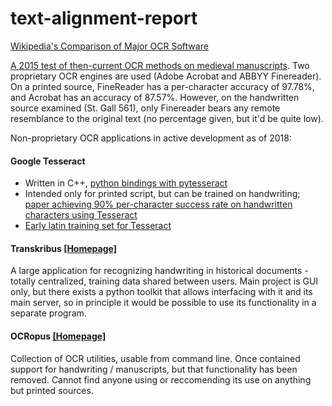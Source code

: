 # text-alignment-report

[Wikipedia's Comparison of Major OCR Software](https://en.wikipedia.org/wiki/Comparison_of_optical_character_recognition_software)

[A 2015 test of then-current OCR methods on medieval manuscripts](https://brandonwhawk.net/2015/04/20/ocr-and-medieval-manuscripts-establishing-a-baseline/). Two proprietary OCR engines are used (Adobe Acrobat and ABBYY Finereader). On a printed source, FineReader has a per-character accuracy of 97.78%, and Acrobat has an accuracy of 87.57%. However, on the handwritten source examined (St. Gall 561), only Finereader bears any remote resemblance to the original text (no percentage given, but it'd be quite low).

Non-proprietary OCR applications in active development as of 2018:

#### Google Tesseract
* Written in C++, [python bindings with pytesseract](https://pypi.org/project/pytesseract/)
* Intended only for printed script, but can be trained on handwriting; [paper achieving 90% per-character success rate on handwritten characters using Tesseract](https://arxiv.org/abs/1003.5893)
* [Early latin training set for Tesseract](https://latinocr.org/)

#### Transkribus [[Homepage]](https://transkribus.eu/Transkribus/)
A large application for recognizing handwriting in historical documents - totally centralized, training data shared between users. Main project is GUI only, but there exists a python toolkit that allows interfacing with it and its main server, so in principle it would be possible to use its functionality in a separate program. 

#### OCRopus [[Homepage]](https://github.com/tmbdev/ocropy)
Collection of OCR utilities, usable from command line. Once contained support for handwriting / manuscripts, but that functionality has been removed. Cannot find anyone using or reccomending its use on anything but printed sources.
